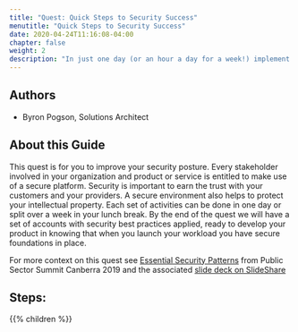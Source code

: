 ```yaml
---
title: "Quest: Quick Steps to Security Success"
menutitle: "Quick Steps to Security Success"
date: 2020-04-24T11:16:08-04:00
chapter: false
weight: 2
description: "In just one day (or an hour a day for a week!) implement some foundational security controls to immediately improve your security posture."
---
```

## Authors
* Byron Pogson, Solutions Architect

## About this Guide

This quest is for you to improve your security posture. Every stakeholder involved in your organization and product or service is entitled to make use of a secure platform. Security is important to earn the trust with your customers and your providers. A secure environment also helps to protect your intellectual property. Each set of activities can be done in one day or split over a week in your lunch break. By the end of the quest we will have a set of accounts with security best practices applied, ready to develop your product in knowing that when you launch your workload you have secure foundations in place.

For more context on this quest see [Essential Security Patterns](https://www.youtube.com/watch?v=ScwoR73yr_c) from Public Sector Summit Canberra 2019 and the associated [slide deck on SlideShare](https://www.slideshare.net/AmazonWebServices/essential-security-patterns)

## Steps:
{{% children  %}}
